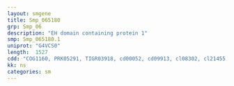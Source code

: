 ```yaml
---
layout: smgene
title: Smp_065180
grp: Smp_06
description: "EH domain containing protein 1"
smp: Smp_065180.1
uniprot: "G4VCS0"
length:  1527
cdd: "COG1160, PRK05291, TIGR03918, cd00052, cd09913, cl08302, cl21455, pfam00350, pfam12763, smart00027"
kk: ns
categories: sm
---
```

